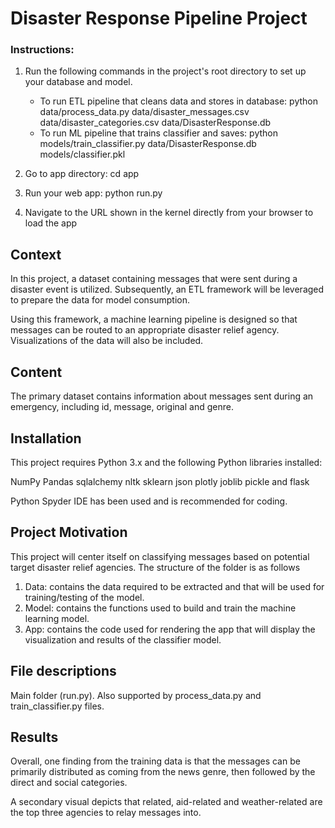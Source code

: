 # Disaster Response Pipeline Project

### Instructions:
1. Run the following commands in the project's root directory to set up your database and model.

    - To run ETL pipeline that cleans data and stores in database:
        python data/process_data.py data/disaster_messages.csv data/disaster_categories.csv data/DisasterResponse.db
    - To run ML pipeline that trains classifier and saves:
        python models/train_classifier.py data/DisasterResponse.db models/classifier.pkl

2. Go to app directory: cd app

3. Run your web app: python run.py

4. Navigate to the URL shown in the kernel directly from your browser to load the app 

## Context 
In this project, a dataset containing messages that were sent during a disaster event is utilized. Subsequently, an ETL framework will be leveraged to prepare the data for model consumption. 

Using this framework, a machine learning pipeline is designed so that messages can be routed to an appropriate disaster relief agency. Visualizations of the data will also be included. 

## Content 
The primary dataset contains information about messages sent during an emergency, including id, message, original and genre. 

## Installation 
This project requires Python 3.x and the following Python libraries installed:

NumPy Pandas sqlalchemy nltk sklearn json plotly joblib pickle and flask

Python Spyder IDE has been used and is recommended for coding.

## Project Motivation 
This project will center itself on classifying messages based on potential target disaster relief agencies. The structure of the folder is as follows 

1. Data: contains the data required to be extracted and that will be used for training/testing of the model. 
2. Model: contains the functions used to build and train the machine learning model.  
3. App: contains the code used for rendering the app that will display the visualization and results of the classifier model. 

## File descriptions 

Main folder (run.py). Also supported by process_data.py and train_classifier.py files. 

## Results 
Overall, one finding from the training data is that the messages can be primarily distributed as coming from the news genre, then followed by the direct and social categories.  

A secondary visual depicts that related, aid-related and weather-related are the top three agencies to relay messages into. 

